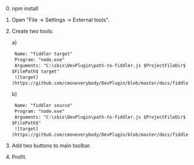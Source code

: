 0. npm install
1. Open "File -> Settings -> External tools".
2. Create two tools:

    a)
    
        Name: "fiddler target" 
        Program: "node.exe"
        Arguments: "C:\sbis\DevPlugin\path-to-fiddler.js $ProjectFileDir$ $FilePath$ target"
        ![target](https://github.com/cmoneverybody/DevPlugin/blob/master/docs/fiddler_target.png)
    
    b)
    
        Name: "fiddler source" 
        Program: "node.exe"
        Arguments: "C:\sbis\DevPlugin\path-to-fiddler.js $ProjectFileDir$ $FilePath$"
        ![target](https://github.com/cmoneverybody/DevPlugin/blob/master/docs/fiddler_source.png)
3. Add two buttons to main toolbar.
4. Profit.
